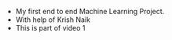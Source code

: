 + My first end to end Machine Learning Project. 
+ With help of Krish Naik
+ This is part of video 1 
